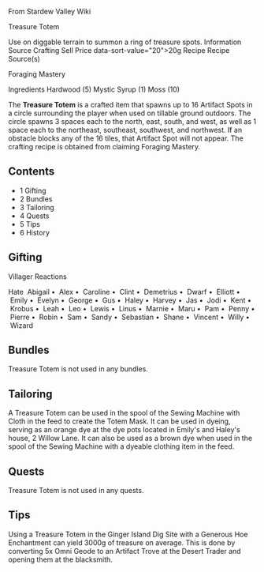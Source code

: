 From Stardew Valley Wiki

Treasure Totem

Use on diggable terrain to summon a ring of treasure spots. Information Source Crafting Sell Price data-sort-value="20"&gt;20g Recipe Recipe Source(s)

Foraging Mastery

Ingredients Hardwood (5) Mystic Syrup (1) Moss (10)

The **Treasure Totem** is a crafted item that spawns up to 16 Artifact Spots in a circle surrounding the player when used on tillable ground outdoors. The circle spawns 3 spaces each to the north, east, south, and west, as well as 1 space each to the northeast, southeast, southwest, and northwest. If an obstacle blocks any of the 16 tiles, that Artifact Spot will not appear. The crafting recipe is obtained from claiming Foraging Mastery.

## Contents

- 1 Gifting
- 2 Bundles
- 3 Tailoring
- 4 Quests
- 5 Tips
- 6 History

## Gifting

Villager Reactions

Hate  Abigail •  Alex •  Caroline •  Clint •  Demetrius •  Dwarf •  Elliott •  Emily •  Evelyn •  George •  Gus •  Haley •  Harvey •  Jas •  Jodi •  Kent •  Krobus •  Leah •  Leo •  Lewis •  Linus •  Marnie •  Maru •  Pam •  Penny •  Pierre •  Robin •  Sam •  Sandy •  Sebastian •  Shane •  Vincent •  Willy •  Wizard

## Bundles

Treasure Totem is not used in any bundles.

## Tailoring

A Treasure Totem can be used in the spool of the Sewing Machine with Cloth in the feed to create the Totem Mask. It can be used in dyeing, serving as an orange dye at the dye pots located in Emily's and Haley's house, 2 Willow Lane. It can also be used as a brown dye when used in the spool of the Sewing Machine with a dyeable clothing item in the feed.

## Quests

Treasure Totem is not used in any quests.

## Tips

Using a Treasure Totem in the Ginger Island Dig Site with a Generous Hoe Enchantment can yield 3000g of treasure on average. This is done by converting 5x Omni Geode to an Artifact Trove at the Desert Trader and opening them at the blacksmith.